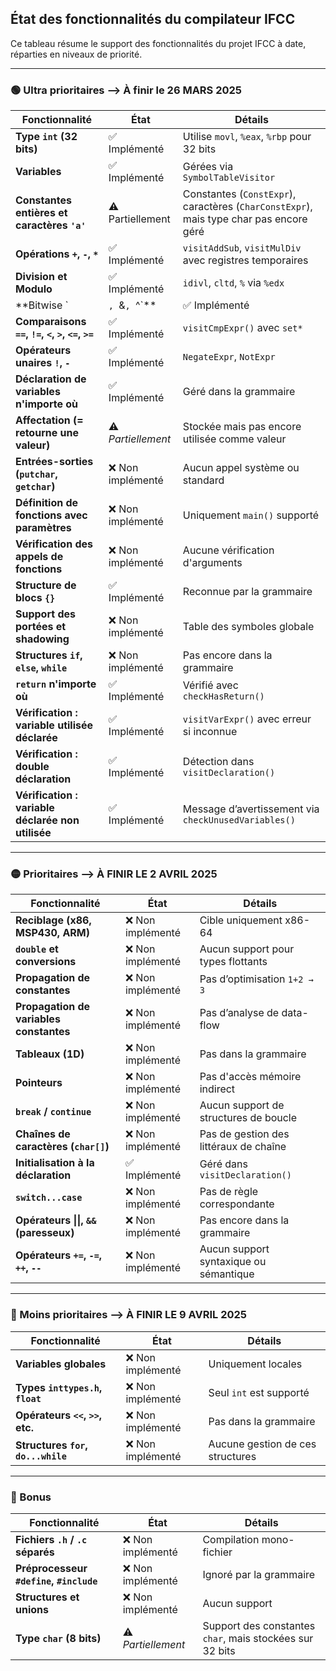 ## État des fonctionnalités du compilateur IFCC

Ce tableau résume le support des fonctionnalités du projet IFCC à date, réparties en niveaux de priorité.

---

### 🟢 Ultra prioritaires --> À finir le 26 MARS 2025

| Fonctionnalité | État | Détails |
|----------------|------|---------|
| **Type `int` (32 bits)** | ✅ Implémenté | Utilise `movl`, `%eax`, `%rbp` pour 32 bits |
| **Variables** | ✅ Implémenté | Gérées via `SymbolTableVisitor` |
| **Constantes entières et caractères `'a'`** | ⚠️ Partiellement| Constantes (`ConstExpr`), caractères (`CharConstExpr`), mais type char pas encore géré |
| **Opérations `+`, `-`, `*`** | ✅ Implémenté | `visitAddSub`, `visitMulDiv` avec registres temporaires |
| **Division et Modulo** | ✅ Implémenté | `idivl`, `cltd`, `%` via `%edx` |
| **Bitwise `|`, `&`, `^`** | ✅ Implémenté | `visitBitwiseExpr()` |
| **Comparaisons `==`, `!=`, `<`, `>`, `<=`, `>=`** | ✅ Implémenté | `visitCmpExpr()` avec `set*` |
| **Opérateurs unaires `!`, `-`** | ✅ Implémenté | `NegateExpr`, `NotExpr` |
| **Déclaration de variables n'importe où** | ✅ Implémenté | Géré dans la grammaire |
| **Affectation (= retourne une valeur)** | ⚠️ *Partiellement* | Stockée mais pas encore utilisée comme valeur |
| **Entrées-sorties (`putchar`, `getchar`)** | ❌ Non implémenté | Aucun appel système ou standard |
| **Définition de fonctions avec paramètres** | ❌ Non implémenté | Uniquement `main()` supporté |
| **Vérification des appels de fonctions** | ❌ Non implémenté | Aucune vérification d'arguments |
| **Structure de blocs `{}`** | ✅ Implémenté | Reconnue par la grammaire |
| **Support des portées et shadowing** | ❌ Non implémenté | Table des symboles globale |
| **Structures `if`, `else`, `while`** | ❌ Non implémenté | Pas encore dans la grammaire |
| **`return` n'importe où** | ✅ Implémenté | Vérifié avec `checkHasReturn()` |
| **Vérification : variable utilisée déclarée** | ✅ Implémenté | `visitVarExpr()` avec erreur si inconnue |
| **Vérification : double déclaration** | ✅ Implémenté | Détection dans `visitDeclaration()` |
| **Vérification : variable déclarée non utilisée** | ✅ Implémenté | Message d’avertissement via `checkUnusedVariables()` |

---

### 🟡 Prioritaires --> À FINIR LE 2 AVRIL 2025

| Fonctionnalité | État | Détails |
|----------------|------|---------|
| **Reciblage (x86, MSP430, ARM)** | ❌ Non implémenté | Cible uniquement x86-64 |
| **`double` et conversions** | ❌ Non implémenté | Aucun support pour types flottants |
| **Propagation de constantes** | ❌ Non implémenté | Pas d’optimisation `1+2 → 3` |
| **Propagation de variables constantes** | ❌ Non implémenté | Pas d’analyse de data-flow |
| **Tableaux (1D)** | ❌ Non implémenté | Pas dans la grammaire |
| **Pointeurs** | ❌ Non implémenté | Pas d'accès mémoire indirect |
| **`break` / `continue`** | ❌ Non implémenté | Aucun support de structures de boucle |
| **Chaînes de caractères (`char[]`)** | ❌ Non implémenté | Pas de gestion des littéraux de chaîne |
| **Initialisation à la déclaration** | ✅ Implémenté | Géré dans `visitDeclaration()` |
| **`switch...case`** | ❌ Non implémenté | Pas de règle correspondante |
| **Opérateurs \|\|, `&&` (paresseux)** | ❌ Non implémenté | Pas encore dans la grammaire |
| **Opérateurs `+=`, `-=`, `++`, `--`** | ❌ Non implémenté | Aucun support syntaxique ou sémantique |

---

### 🔵 Moins prioritaires --> À FINIR LE 9 AVRIL 2025

| Fonctionnalité | État | Détails |
|----------------|------|---------|
| **Variables globales** | ❌ Non implémenté | Uniquement locales |
| **Types `inttypes.h`, `float`** | ❌ Non implémenté | Seul `int` est supporté |
| **Opérateurs `<<`, `>>`, etc.** | ❌ Non implémenté | Pas dans la grammaire |
| **Structures `for`, `do...while`** | ❌ Non implémenté | Aucune gestion de ces structures |

---

### 🌟 Bonus

| Fonctionnalité | État | Détails |
|----------------|------|---------|
| **Fichiers `.h` / `.c` séparés** | ❌ Non implémenté | Compilation mono-fichier |
| **Préprocesseur `#define`, `#include`** | ❌ Non implémenté | Ignoré par la grammaire |
| **Structures et unions** | ❌ Non implémenté | Aucun support |
| **Type `char` (8 bits)** | ⚠️ *Partiellement* | Support des constantes `char`, mais stockées sur 32 bits |


